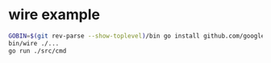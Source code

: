 # wire example

```bash
GOBIN=$(git rev-parse --show-toplevel)/bin go install github.com/google/wire/cmd/wire@latest
bin/wire ./...
go run ./src/cmd
```
